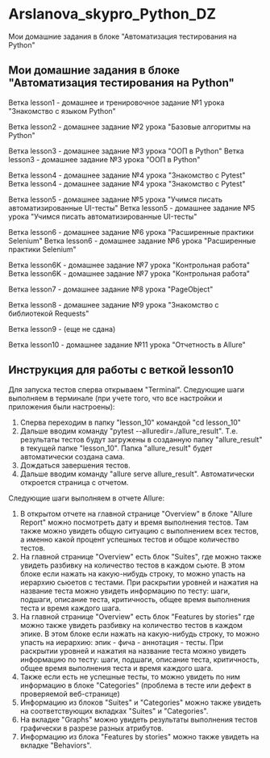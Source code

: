 # Arslanova_skypro_Python_DZ
Мои домашние задания в блоке "Автоматизация тестирования на Python"
## Мои домашние задания в блоке "Автоматизация тестирования на Python"

Ветка lesson1 - домашнее и тренировочное задание №1 урока "Знакомство с языком Python"

Ветка lesson2 - домашнее задание №2 урока "Базовые алгоритмы на Python"

Ветка lesson3 - домашнее задание №3 урока  "ООП в Python"
Ветка lesson3 - домашнее задание №3 урока "ООП в Python"

Ветка lesson4 - домашнее задание №4 урока  "Знакомство с Pytest"
Ветка lesson4 - домашнее задание №4 урока "Знакомство с Pytest"

Ветка lesson5 - домашнее задание №5 урока  "Учимся писать автоматизированные UI-тесты"
Ветка lesson5 - домашнее задание №5 урока "Учимся писать автоматизированные UI-тесты"

Ветка lesson6 - домашнее задание №6 урока  "Расширенные практики Selenium"
Ветка lesson6 - домашнее задание №6 урока "Расширенные практики Selenium"

Ветка lesson6K - домашнее задание №7 урока  "Контрольная работа"
Ветка lesson6K - домашнее задание №7 урока "Контрольная работа"

Ветка lesson7 - домашнее задание №8 урока "PageObject"

Ветка lesson8 - домашнее задание №9 урока "Знакомство с библиотекой Requests"

Ветка lesson9 - (еще не сдана)

Ветка lesson10 - домашнее задание №11 урока "Отчетность в Allure"




## Инструкция для работы с веткой lesson10
Для запуска тестов сперва открываем "Terminal". Следующие шаги выполняем в терминале (при учете того, что все настройки и приложения были настроены):
1. Сперва переходим в папку "lesson_10" командой "cd lesson_10"
2. Дальше вводим команду "pytest --alluredir=./allure_result". Т.е. результаты тестов будут загружены в созданную папку "allure_result" в текущей папке "lesson_10". Папка "allure_result" будет автоматически создана сама.
3. Дождаться завершения тестов.
4. Дальше вводим команду "allure serve allure_result". Автоматически откроется страница с отчетом.

Следующие шаги выполняем в отчете Allure:
1. В открытом отчете на главной странице "Overview" в блоке "Allure Report" можно посмотреть дату и время выполнения тестов. Там также можно увидеть общую ситуацию с выполнением всех тестов, а именно какой процент успешных тестов и общое количество тестов.
2. На главной странице "Overview" есть блок "Suites", где можно также увидеть разбивку на количество тестов в каждом сьюте. В этом блоке если нажать на какую-нибудь строку, то можно упасть на иерархию сьюетов с тестами. При раскрытии уровней и нажатия на название теста можно увидеть информацию по тесту: шаги, подшаги, описание теста, критичность, общее время выполнения теста и время каждого шага.
3. На главной странице "Overview" есть блок "Features by stories" где можно также увидеть разбивку на количество тестов в каждом эпике. В этом блоке если нажать на какую-нибудь строку, то можно упасть на иерархию: эпик - фича - аннотация - тесты. При раскрытии уровней и нажатия на название теста можно увидеть информацию по тесту: шаги, подшаги, описание теста, критичность, общее время выполнения теста и время каждого шага.
4. Также если есть не успешные тесты, то можно увидеть по ним информацию в блоке "Categories" (проблема в тесте или дефект в проверяемой веб-странице)
5. Информацию из блоков "Suites" и "Categories" можно также увидеть на соответствующих вкладках "Suites" и "Categories".
6. На вкладке "Graphs" можно увидеть результаты выполнения тестов графически в разрезе разных атрибутов.
7. Информацию из блока "Features by stories" можно также увидеть на вкладке "Behaviors".
